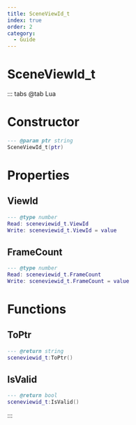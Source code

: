 ```yaml
---
title: SceneViewId_t
index: true
order: 2
category:
  - Guide
---
```


# SceneViewId_t

::: tabs
@tab Lua
# Constructor
```lua
--- @param ptr string
SceneViewId_t(ptr)
```
# Properties
## ViewId 
```lua
--- @type number
Read: sceneviewid_t.ViewId
Write: sceneviewid_t.ViewId = value
```
## FrameCount 
```lua
--- @type number
Read: sceneviewid_t.FrameCount
Write: sceneviewid_t.FrameCount = value
```
# Functions
## ToPtr
```lua
--- @return string
sceneviewid_t:ToPtr()
```
## IsValid
```lua
--- @return bool
sceneviewid_t:IsValid()
```

:::